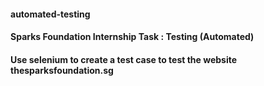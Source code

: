 #### automated-testing
#### Sparks Foundation Internship Task : Testing (Automated)
#### Use selenium to create a test case to test the website thesparksfoundation.sg
